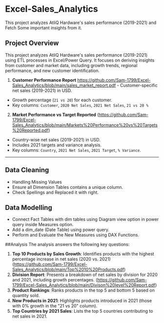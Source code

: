 # Excel-Sales_Analytics
This project analyzes AtliQ Hardware's sales performance (2019-2021) and Fetch Some important insights from it.

## Project Overview
This project analyzes AtliQ Hardware's sales performance (2019-2021) using ETL processes in Excel/Power Query. It focuses on deriving insights from customer and market data, including growth trends, regional performance, and new customer identification.

1.  **Customer Performance Report** https://github.com/Sam-1799/Excel-Sales_Analytics/blob/main/sales_market_report.pdf                        - Customer-specific net sales (2019-2021) in USD.  
   - Growth percentage (`21 vs 20`) for each customer.  
   - Key columns: `Customer`, `2020 Net Sales`, `2021 Net Sales`, `21 vs 20 %`

2.  **Market Performance vs Target Reported** (https://github.com/Sam-1799/Excel-Sales_Analytics/blob/main/Markets%20Performance%20vs%20Targets%20Reported.pdf)
   - Country-wise net sales (2019-2021) in USD.  
   - Includes 2021 targets and variance analysis.  
   - Key columns: `Country`, `2021 Net Sales`, `2021 Target`, `% Variance`.

---

## Data Cleaning
  - Handling Missing Values
  - Ensure all Dimension Tables contains a unique column.
  - Check Spellings and Replaced it with right.

## Data Modelling
  - Connect Fact Tables with dim tables using Diagram view option in power query inside Measures option.
  - Add a dim_date (Date Table) using power query.
  - Perform and Evaluate the New Measures using DAX Functions.

##Analysis
The analysis answers the following key questions:
1. **Top 10 Products by Sales Growth**: Identifies products with the highest percentage increase in net sales (2020 vs. 2021) (https://github.com/Sam-1799/Excel-Sales_Analytics/blob/main/Top%2010%20Products.pdf)
2. **Division Report**: Presents a breakdown of net sales by division for 2020 and 2021, including growth percentages. (https://github.com/Sam-1799/Excel-Sales_Analytics/blob/main/Divison%20level%20Report.pdf)
3. **Product Rankings**: Ranks products in the top 5 and bottom 5 based on quantity sold.
4. **New Products in 2021**: Highlights products introduced in 2021 (those with 0% growth in the "21 vs 20" column).
5. **Top Countries by 2021 Sales**: Lists the top 5 countries contributing to net sales in 2021.

    
   
